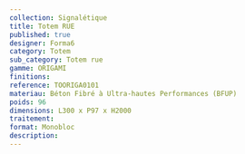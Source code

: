 ```yaml
---
collection: Signalétique
title: Totem RUE 
published: true
designer: Forma6
category: Totem
sub_category: Totem rue
gamme: ORIGAMI
finitions: 
reference: TOORIGA0101
materiau: Béton Fibré à Ultra-hautes Performances (BFUP)
poids: 96
dimensions: L300 x P97 x H2000
traitement: 
format: Monobloc
description: 
---
```

